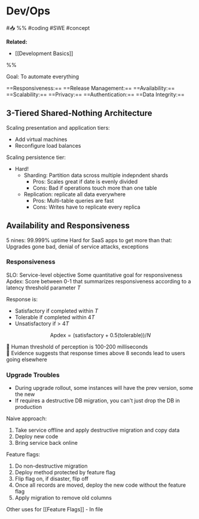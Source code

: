 # Dev/Ops
#📥 
%%
#coding #SWE 
#concept

**Related:**
-  [[Development Basics]]

%%

Goal: To automate everything

==Responsiveness:==
==Release Management:==
==Availability:==
==Scalability:==
==Privacy:==
==Authentication:==
==Data Integrity:==

## 3-Tiered Shared-Nothing Architecture
Scaling presentation and application tiers: 
- Add virtual machines
- Reconfigure load balances

Scaling persistence tier: 
- Hard!
	- Sharding: Partition data scross multiple indepndent shards
		- Pros: Scales great if date is evenly divided
		- Cons: Bad if operations touch more than one table
	- Replication: replicate all data everywhere
		- Pros: Multi-table queries are fast 
		- Cons: Writes have to replicate every replica 


## Availability and Responsiveness
5 nines: 99.999% uptime
Hard for SaaS apps to get more than that: Upgrades gone bad, denial of service attacks, exceptions

### Responsiveness
SLO: Service-level objective 
Some quantitative goal for responsiveness
Apdex: Score between 0-1 that summarizes responsiveness according to a latency threshold parameter $T$

Response is:
- Satisfactory if completed within $T$
- Tolerable if completed within $4T$
- Unsatisfactory if > $4T$

$$
\text{Apdex} = (\text{satisfactory} + 0.5(\text{tolerable}))/N
$$

📝 Human threshold of perception is 100-200 milliseconds  
📝 Evidence suggests that response times above 8 seconds lead to users going elsewhere

### Upgrade Troubles
- During upgrade rollout, some instances will have the prev version, some the new
- If requires a destructive DB migration, you can't just drop the DB in production

Naive approach: 
1. Take service offline and apply destructive migration and copy data 
2. Deploy new code
3. Bring service back online

Feature flags:
1. Do non-destructive migration
2. Deploy method protected by feature flag
3. Flip flag on, if disaster, flip off
4. Once all records are moved, deploy the new code without the feature flag
5. Apply migration to remove old columns

Other uses for [[Feature Flags]] - In file